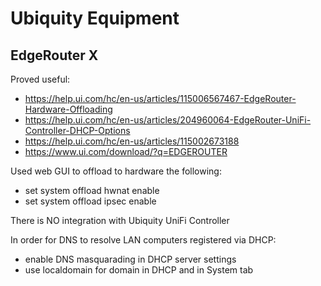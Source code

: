 # Ubiquity Equipment

## EdgeRouter X

Proved useful:

* https://help.ui.com/hc/en-us/articles/115006567467-EdgeRouter-Hardware-Offloading
* https://help.ui.com/hc/en-us/articles/204960064-EdgeRouter-UniFi-Controller-DHCP-Options
* https://help.ui.com/hc/en-us/articles/115002673188
* https://www.ui.com/download/?q=EDGEROUTER

Used web GUI to offload to hardware the following:

* set system offload hwnat enable
* set system offload ipsec enable

There is NO integration with Ubiquity UniFi Controller

In order for DNS to resolve LAN computers registered via DHCP:

* enable DNS masquarading in DHCP server settings
* use localdomain for domain in DHCP and in System tab

